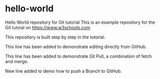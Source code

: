 # hello-world
Hello World repository for Git tutorial
This is an example repository for the Git tutoial on https://www.w3schools.com

This repository is built step by step in the tutorial.

This line has been added to demonstrate editing directly from GitHub.

This line has been added to demonstrate Git Pull, a combination of fetch and merge.

New line added to demo how to push a Branch to GitHub.